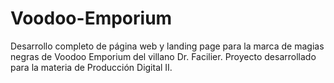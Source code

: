 # Voodoo-Emporium
Desarrollo completo de página web y landing page para la marca de magias negras de Voodoo Emporium del villano Dr. Facilier. Proyecto desarrollado para la materia de Producción Digital II.
